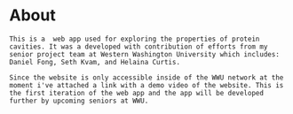 # About
    This is a  web app used for exploring the properties of protein cavities. It was a developed with contribution of efforts from my senior project team at Western Washington University which includes: Daniel Fong, Seth Kvam, and Helaina Curtis.
    
    Since the website is only accessible inside of the WWU network at the moment i've attached a link with a demo video of the website. This is the first iteration of the web app and the app will be developed further by upcoming seniors at WWU.
